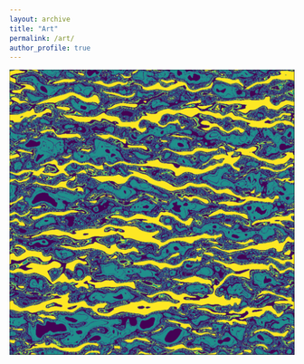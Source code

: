 ```yaml
---
layout: archive
title: "Art"
permalink: /art/
author_profile: true
---
```


<img src="/images/som_data_transform2.png">
